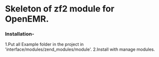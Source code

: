 # Skeleton of zf2 module for OpenEMR.

### Installation-
1.Put all Example folder in the project in 'interface/modules/zend_modules/module'.
2.Install with manage modules.
